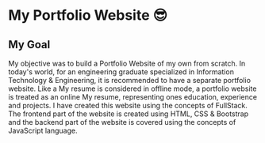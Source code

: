 # My Portfolio Website 😎

## My Goal

My objective was to build a Portfolio Website of my own from scratch. In today's world, for an engineering graduate specialized in Information Technology & Engineering, it is recommended to have a separate portfolio website. Like a My resume is considered in offline mode, a portfolio website is treated as an online My resume, representing ones education, experience and projects. I have created this website using the concepts of FullStack. The frontend part of the website is created using HTML, CSS & Bootstrap and the backend part of the website is covered using the concepts of JavaScript language.








